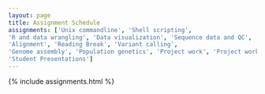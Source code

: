 ```yaml
---
layout: page
title: Assignment Schedule
assignments: ['Unix commandline', 'Shell scripting',
'R and data wrangling', 'Data visualization', 'Sequence data and QC',
'Alignment', 'Reading Break', 'Variant calling',
'Genome assembly', 'Population genetics', 'Project work', 'Project work', 
'Student Presentations']
---
```



{% include assignments.html %}

<!--
###Old material
[Assignment submission & checklist]({{ site.baseurl }}/materials/turn-in-checklist)

The above assignments are for this specific version of the course, but other
assignments are available as well. You can see the full list of
[assignments]({{ site.baseurl }}/assignments/), which may be useful if you're using this material
outside of an organized course.
-->
<!-- Schedule Management
- Update the `assignments:` list with `title:` from `assignments/` files. 
- Add 'Template' to `assignments:` to view the course template from `docs/`. 
- The remaining content should be left AS IS.
-->
